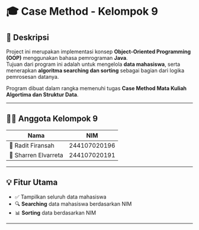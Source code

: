 # 🎓 Case Method - Kelompok 9

## 📌 Deskripsi
Project ini merupakan implementasi konsep **Object-Oriented Programming (OOP)** menggunakan bahasa pemrograman **Java**.  
Tujuan dari program ini adalah untuk mengelola **data mahasiswa**, serta menerapkan **algoritma searching dan sorting** sebagai bagian dari logika pemrosesan datanya.

Program dibuat dalam rangka memenuhi tugas **Case Method Mata Kuliah Algortima dan Struktur Data**.

---

## 👨‍💻 Anggota Kelompok 9

| Nama                     | NIM            |
|--------------------------|----------------|
| 🧑 Radit Firansah        | 244107020196   |
| 🧑 Sharren Elvarreta     | 244107020191   |

---

## 💡 Fitur Utama

- ✅ Tampilkan seluruh data mahasiswa
- 🔍 **Searching** data mahasiswa berdasarkan NIM
- 📊 **Sorting** data berdasarkan NIM
---

